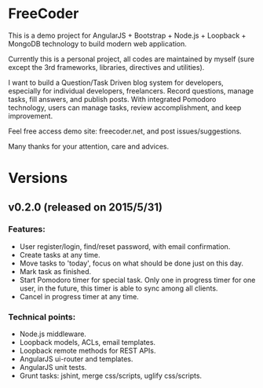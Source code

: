# FreeCoder
This is a demo project for AngularJS + Bootstrap + Node.js + Loopback + MongoDB technology to build modern web application.

Currently this is a personal project, all codes are maintained by myself (sure except the 3rd frameworks, libraries, directives and utilities).

I want to build a Question/Task Driven blog system for developers, especially for individual developers, freelancers. Record questions, manage tasks, fill answers, and publish posts. With integrated Pomodoro technology, users can manage tasks, review accomplishment, and keep improvement.

Feel free access demo site: freecoder.net, and post issues/suggestions. 

Many thanks for your attention, care and advices.

# Versions
## v0.2.0 (released on 2015/5/31)
### Features:
* User register/login, find/reset password, with email confirmation.
* Create tasks at any time.
* Move tasks to 'today', focus on what should be done just on this day.
* Mark task as finished.
* Start Pomodoro timer for special task. Only one in progress timer for one user, in the future, this timer is able to sync among all clients.
* Cancel in progress timer at any time.

### Technical points:
* Node.js middleware.
* Loopback models, ACLs, email templates.
* Loopback remote methods for REST APIs.
* AngularJS ui-router and templates.
* AngularJS unit tests.
* Grunt tasks: jshint, merge css/scripts, uglify css/scripts.

